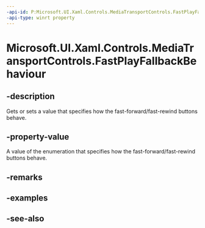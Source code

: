 ```yaml
---
-api-id: P:Microsoft.UI.Xaml.Controls.MediaTransportControls.FastPlayFallbackBehaviour
-api-type: winrt property
---
```


<!-- Property syntax
public Windows.UI.Xaml.Media.FastPlayFallbackBehaviour FastPlayFallbackBehaviour { get;  set; }
-->

# Microsoft.UI.Xaml.Controls.MediaTransportControls.FastPlayFallbackBehaviour

## -description
Gets or sets a value that specifies how the fast-forward/fast-rewind buttons behave.

## -property-value
A value of the enumeration that specifies how the fast-forward/fast-rewind buttons behave.

## -remarks

## -examples

## -see-also

